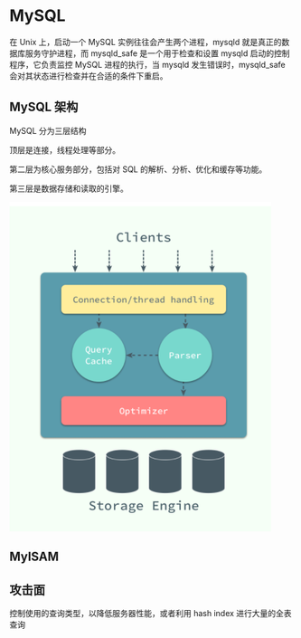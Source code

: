 # MySQL

在 Unix 上，启动一个 MySQL 实例往往会产生两个进程，mysqld 就是真正的数据库服务守护进程，而 mysqld_safe 是一个用于检查和设置 mysqld 启动的控制程序，它负责监控 MySQL 进程的执行，当 mysqld 发生错误时，mysqld_safe 会对其状态进行检查并在合适的条件下重启。

## MySQL 架构

MySQL 分为三层结构

顶层是连接，线程处理等部分。

第二层为核心服务部分，包括对 SQL 的解析、分析、优化和缓存等功能。

第三层是数据存储和读取的引擎。

![](introduction.assets/2020-12-03-16-15-40.png)

## MyISAM

## 攻击面

控制使用的查询类型，以降低服务器性能，或者利用 hash index 进行大量的全表查询
